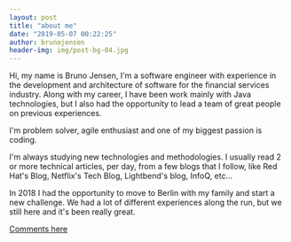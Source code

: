 ```yaml
---
layout: post
title: "about me"
date: "2019-05-07 00:22:25"
author: brunojensen
header-img: img/post-bg-04.jpg
---
```


Hi, my name is Bruno Jensen, I'm a software engineer with experience in the development and architecture of software for the financial services industry. Along with my career, I have been work mainly with Java technologies, but I also had the opportunity to lead a team of great people on previous experiences.

I'm problem solver, agile enthusiast and one of my biggest passion is coding.

I'm always studying new technologies and methodologies. I usually read 2 or more technical articles, per day, from a few blogs that I follow, like Red Hat's Blog, Netflix's Tech Blog, Lightbend's blog, InfoQ, etc...

In 2018 I had the opportunity to move to Berlin with my family and start a new challenge. We had a lot of different experiences along the run, but we still here and it's been really great.

[Comments here](https://github.com/brunojensen/brunojensen.github.com/issues)
